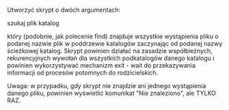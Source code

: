 Utworzyć skrypt o dwóch argumentach: 

szukaj plik katalog 

który (podobnie, jak polecenie find) znajduje wszystkie wystąpienia pliku o podanej nazwie plik w poddrzewie katalogów zaczynając od podanej nazwy ścieżkowej katalog. Skrypt powinien działać na zasadzie współbieżnych, rekurencyjnych wywołań dla wszystkich podkatalogów danego katalogu i powinien wykorzystywać  mechanizm exit - wait do przekazywania informacji od procesów potomnych do rodzicielskich.

Uwaga: w przypadku, gdy skrypt nie znajdzie ani jednego wystąpienia danego pliku, powinien wyświetlić komunikat "Nie znaleziono", ale TYLKO RAZ.